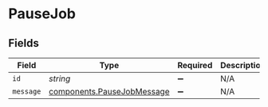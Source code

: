 # PauseJob


## Fields

| Field                                                                    | Type                                                                     | Required                                                                 | Description                                                              |
| ------------------------------------------------------------------------ | ------------------------------------------------------------------------ | ------------------------------------------------------------------------ | ------------------------------------------------------------------------ |
| `id`                                                                     | *string*                                                                 | :heavy_minus_sign:                                                       | N/A                                                                      |
| `message`                                                                | [components.PauseJobMessage](../../models/components/pausejobmessage.md) | :heavy_minus_sign:                                                       | N/A                                                                      |